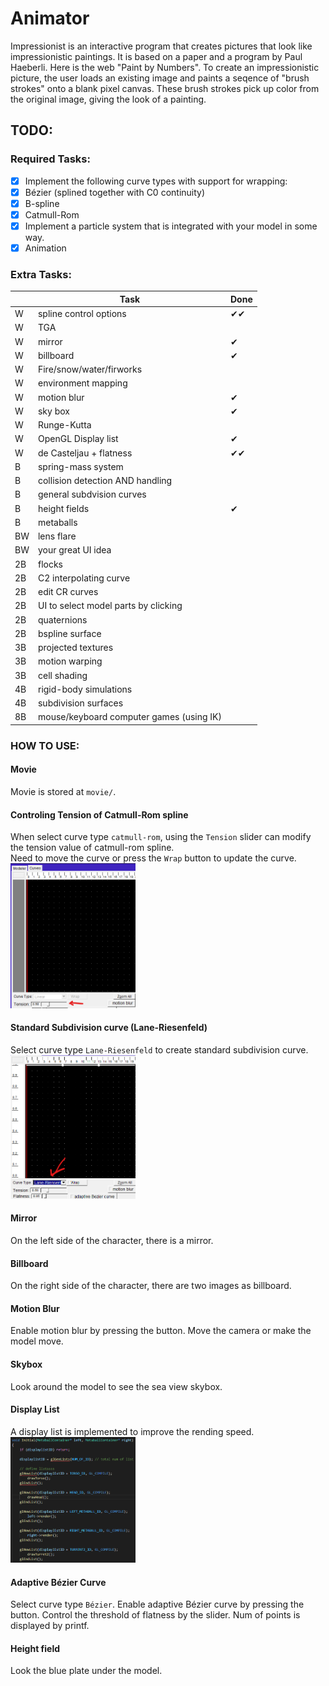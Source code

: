 # Animator

Impressionist is an interactive program that creates pictures that look like impressionistic paintings. It is based on a paper and a program by Paul Haeberli. Here is the web "Paint by Numbers".
To create an impressionistic picture, the user loads an existing image and paints a seqence of "brush strokes" onto a blank pixel canvas. These brush strokes pick up color from the original image, giving the look of a painting.

## TODO:

### Required Tasks:

- [x] Implement the following curve types with support for wrapping:
- [x] Bézier (splined together with C0 continuity)
- [x] B-spline
- [x] Catmull-Rom
- [x] Implement a particle system that is integrated with your model in some way.
- [x] Animation

### Extra Tasks:

||Task|Done|
|-|-|-|
|W|spline control options|✔✔|
|W|TGA||
|W|mirror|✔|
|W|billboard|✔|
|W|Fire/snow/water/firworks||
|W|environment mapping||
|W|motion blur|✔|
|W|sky box|✔|
|W|Runge-Kutta||
|W|OpenGL Display list|✔|
|W|de Casteljau + flatness|✔✔|
|B|spring-mass system||
|B|collision detection AND handling||
|B|general subdvision curves||
|B|height fields|✔|
|B|metaballs||
|BW|lens flare||
|BW|your great UI idea||
|2B|flocks||
|2B|C2 interpolating curve||
|2B|edit CR curves||
|2B|UI to select model parts by clicking||
|2B|quaternions||
|2B|bspline surface||
|3B|projected textures||
|3B|motion warping||
|3B|cell shading||
|4B|rigid-body simulations||
|4B|subdivision surfaces||
|8B| mouse/keyboard computer games (using IK)||

### HOW TO USE:
#### Movie
Movie is stored at `movie/`.

#### Controling Tension of Catmull-Rom spline
When select curve type `catmull-rom`, using the `Tension` slider can modify the tension value of catmull-rom spline.  
Need to move the curve or press the `Wrap` button to update the curve.
<img src="img/tension.png" width="200" class="center">

#### Standard Subdivision curve (Lane-Riesenfeld)
Select curve type `Lane-Riesenfeld` to create standard subdivision curve.
<img src="img/laneriensenfeld.png" width="200" class="center">

#### Mirror
On the left side of the character, there is a mirror.

#### Billboard
On the right side of the character, there are two images as billboard.

#### Motion Blur
Enable motion blur by pressing the button.
Move the camera or make the model move.

#### Skybox
Look around the model to see the sea view skybox.

#### Display List
A display list is implemented to improve the rending speed.
<img src="img/displaylist.png" width="200" class="center">

#### Adaptive Bézier Curve
Select curve type `Bézier`.
Enable adaptive Bézier curve by pressing the button.
Control the threshold of flatness by the slider.
Num of points is displayed by printf.

#### Height field
Look the blue plate under the model.